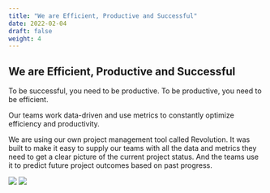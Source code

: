 ```yaml
---
title: "We are Efficient, Productive and Successful"
date: 2022-02-04
draft: false
weight: 4
---
```

## We are Efficient, Productive and Successful

To be successful, you need to be productive. To be productive, you need to be efficient.

Our teams work data-driven and use metrics to constantly optimize efficiency and productivity.

We are using our own project management tool called Revolution. It was built to make it easy to supply our teams with all the data and metrics they need to get a clear picture of the current project status. And the teams use it to predict future project outcomes based on past progress.

![](/img/who-we-are/we-are-efficient-1.jpg)
![](/img/who-we-are/we-are-efficient-2.jpg)
